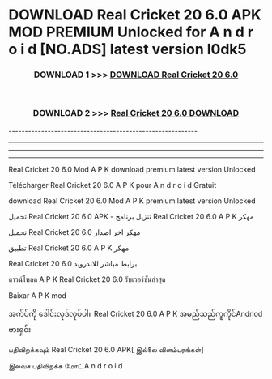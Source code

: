 # DOWNLOAD Real Cricket 20 6.0 APK MOD PREMIUM Unlocked for A n d r o i d [NO.ADS] latest version l0dk5 



<div align="center">

<h3>DOWNLOAD 1 >>> <a href="https://getmod2.web.app/?judul=Real Cricket 20 6.0">DOWNLOAD Real Cricket 20 6.0</a></h3><br>

<h3>DOWNLOAD 2 >>> <a href="https://getmod2.web.app/?judul=Real Cricket 20 6.0">Real Cricket 20 6.0 DOWNLOAD </a></h3>

</div>
----------------------------------------------------------

----------------------------------------------------------

----------------------------------------------------------

----------------------------------------------------------

Real Cricket 20 6.0 Mod A P K download premium latest version Unlocked

Télécharger Real Cricket 20 6.0 A P K pour A n d r o i d Gratuit

download Real Cricket 20 6.0 Mod A P K premium latest version Unlocked

تحميل Real Cricket 20 6.0 APK - تنزيل برنامج Real Cricket 20 6.0 A P K مهكر

تحميل Real Cricket 20 6.0 مهكر اخر اصدار

تطبيق Real Cricket 20 6.0 A P K مهكر

Real Cricket 20 6.0 برابط مباشر للاندرويد

ดาวน์โหลด A P K Real Cricket 20 6.0 รับเวอร์ชันล่าสุด

Baixar A P K mod

အက်ပ်ကို ဒေါင်းလုဒ်လုပ်ပါ။ Real Cricket 20 6.0 A P K အမည်သည်ကူကိုင်Andriod ဗားရှင်း

பதிவிறக்கவும் Real Cricket 20 6.0 APK[ இல்லை விளம்பரங்கள்] 
 
இலவச பதிவிறக்க மோட் A n d r o i d



